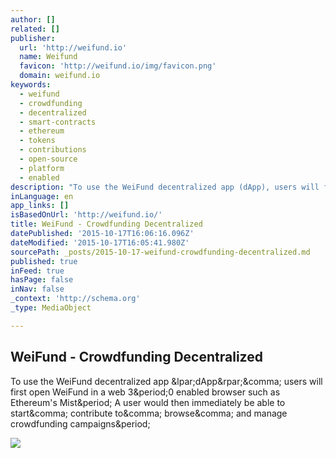 ```yaml
---
author: []
related: []
publisher:
  url: 'http://weifund.io'
  name: Weifund
  favicon: 'http://weifund.io/img/favicon.png'
  domain: weifund.io
keywords:
  - weifund
  - crowdfunding
  - decentralized
  - smart-contracts
  - ethereum
  - tokens
  - contributions
  - open-source
  - platform
  - enabled
description: "To use the WeiFund decentralized app (dApp), users will first open WeiFund in a web 3.0 enabled browser such as Ethereum's Mist. A user would then immediately be able to start, contribute to, browse, and manage crowdfunding campaigns."
inLanguage: en
app_links: []
isBasedOnUrl: 'http://weifund.io/'
title: WeiFund - Crowdfunding Decentralized
datePublished: '2015-10-17T16:06:16.096Z'
dateModified: '2015-10-17T16:05:41.980Z'
sourcePath: _posts/2015-10-17-weifund-crowdfunding-decentralized.md
published: true
inFeed: true
hasPage: false
inNav: false
_context: 'http://schema.org'
_type: MediaObject

---
```

<article style=""><h1>WeiFund - Crowdfunding Decentralized</h1><p>To use the WeiFund decentralized app &amp;lpar;dApp&amp;rpar;&amp;comma; users will first open WeiFund in a web 3&amp;period;0 enabled browser such as Ethereum's Mist&amp;period; A user would then immediately be able to start&amp;comma; contribute to&amp;comma; browse&amp;comma; and manage crowdfunding campaigns&amp;period;</p><img src="http://weifund.io/img/screen6.jpg" /></article>